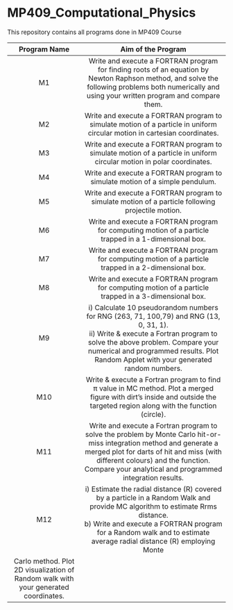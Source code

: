 # MP409_Computational_Physics
This repository contains all programs done in MP409 Course

|Program Name|Aim of the Program|
|:----------:|:----------------:|
|M1|Write and execute a FORTRAN program for finding roots of an equation by Newton Raphson method, and solve the following problems both numerically and using your written program and compare them.|
|M2|Write and execute a FORTRAN program to simulate motion of a particle in uniform circular motion in cartesian coordinates.|
|M3|Write and execute a FORTRAN program to simulate motion of a particle in uniform circular motion in polar coordinates.|
|M4|Write and execute a FORTRAN program to simulate motion of a simple pendulum.|
|M5|Write and execute a FORTRAN program to simulate motion of a particle following projectile motion.|
|M6|Write and execute a FORTRAN program for computing motion of a particle trapped in a 1-dimensional box.|
|M7|Write and execute a FORTRAN program for computing motion of a particle trapped in a 2-dimensional box.|
|M8|Write and execute a FORTRAN program for computing motion of a particle trapped in a 3-dimensional box.|
|M9|i) Calculate 10 pseudorandom numbers for RNG (263, 71, 100,79) and RNG (13, 0, 31, 1).<br /> ii) Write & execute a Fortran program to solve the above problem. Compare your numerical and programmed results. Plot Random Applet with your generated random numbers.|
|M10|Write & execute a Fortran program to find π value in MC method. Plot a merged figure with dirt’s inside and outside the targeted region along with the function (circle).|
|M11|Write and execute a Fortran program to solve the problem by Monte Carlo hit-or-miss integration method and generate a merged plot for darts of hit and miss (with different colours) and the function. Compare your analytical and programmed integration results.|
|M12|i) Estimate the radial distance (R) covered by a particle in a Random Walk and provide MC algorithm to estimate Rrms distance. <br />b) Write and execute a FORTRAN program for a Random walk and to estimate average radial distance (R) employing Monte 
Carlo method. Plot 2D visualization of Random walk with your generated coordinates.|
